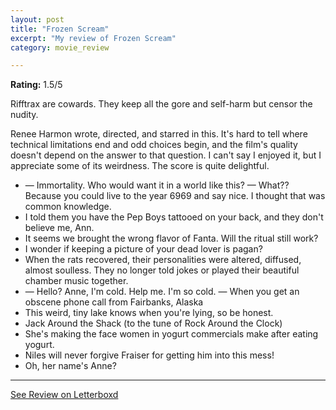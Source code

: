 ```yaml
---
layout: post
title: "Frozen Scream"
excerpt: "My review of Frozen Scream"
category: movie_review

---
```


**Rating:** 1.5/5

Rifftrax are cowards. They keep all the gore and self-harm but censor the nudity.

Renee Harmon wrote, directed, and starred in this. It's hard to tell where technical limitations end and odd choices begin, and the film's quality doesn't depend on the answer to that question. I can't say I enjoyed it, but I appreciate some of its weirdness. The score is quite delightful.

* — Immortality. Who would want it in a world like this? — What?? Because you could live to the year 6969 and say nice. I thought that was common knowledge.
* I told them you have the Pep Boys tattooed on your back, and they don't believe me, Ann.
* It seems we brought the wrong flavor of Fanta. Will the ritual still work?
* I wonder if keeping a picture of your dead lover is pagan?
* When the rats recovered, their personalities were altered, diffused, almost soulless. They no longer told jokes or played their beautiful chamber music together.
* — Hello? Anne, I'm cold. Help me. I'm so cold. — When you get an obscene phone call from Fairbanks, Alaska
* This weird, tiny lake knows when you're lying, so be honest.
* Jack Around the Shack (to the tune of Rock Around the Clock)
* She's making the face women in yogurt commercials make after eating yogurt.
* Niles will never forgive Fraiser for getting him into this mess!
* Oh, her name's Anne?


<hr>

[See Review on Letterboxd](https://boxd.it/9jjXVB)

